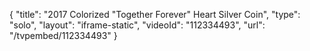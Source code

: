 {
    "title": "2017 Colorized \"Together Forever\" Heart Silver Coin",
    "type": "solo",
    "layout": "iframe-static",
    "videoId": "112334493",
    "url": "\/tvpembed\/112334493"
}